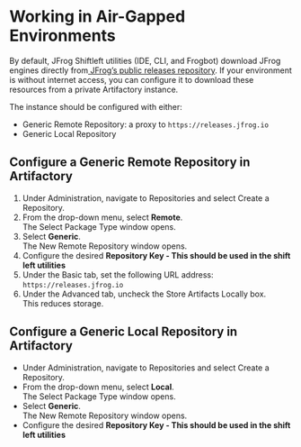 # Working in Air-Gapped Environments

By default, JFrog Shiftleft utilities (IDE, CLI, and Frogbot) download JFrog engines directly from[ JFrog’s public releases repository](https://releases.jfrog.io). If your environment is without internet access, you can configure it to download these resources from a private Artifactory instance.

The instance should be configured with either:

* Generic Remote Repository: a proxy to `https://releases.jfrog.io`
* Generic Local Repository

## Configure a Generic Remote Repository in Artifactory

1. Under Administration, navigate to Repositories and select Create a Repository.&#x20;
2. From the drop-down menu, select **Remote**. \
   The Select Package Type window opens.
3. Select **Generic**.\
   The New Remote Repository window opens.
4. Configure the desired **Repository Key - This should be used in the shift left utilities**
5. Under the Basic tab, set the following URL address: \
   `https://releases.jfrog.io`
6. Under the Advanced tab, uncheck the Store Artifacts Locally box. \
   This reduces storage.

## Configure a Generic Local Repository in Artifactory

* Under Administration, navigate to Repositories and select Create a Repository.&#x20;
* From the drop-down menu, select **Local**. \
  The Select Package Type window opens.
* Select **Generic**.\
  The New Remote Repository window opens.
* Configure the desired **Repository Key - This should be used in the shift left utilities**
